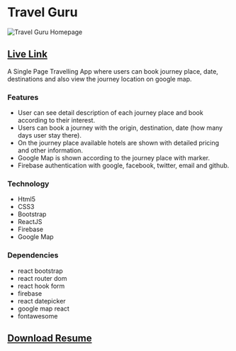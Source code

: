 # Travel Guru

![Travel Guru Homepage](https://i.imgur.com/S15QrFW.png)

## [Live Link](https://ss-travel-guru.web.app/) 

A Single Page Travelling App where users can book journey place, date, destinations and also view the journey location on google map.

### Features
- User can see detail description of each journey place and book according to their interest.
- Users can book a journey with the origin, destination, date (how many days user stay there).
- On the journey place available hotels are shown with detailed pricing and other information.
- Google Map is shown according to the journey place with marker.
- Firebase authentication with google, facebook, twitter, email and github.

### Technology 
- Html5
- CSS3
- Bootstrap
- ReactJS
- Firebase
- Google Map

### Dependencies
- react bootstrap
- react router dom
- react hook form
- firebase
- react datepicker
- google map react
- fontawesome

## [Download Resume](https://drive.google.com/file/d/1sDs2G2lW3txrw5QsLxhjJ0xSHE5-ImWL/view?usp=sharing)
